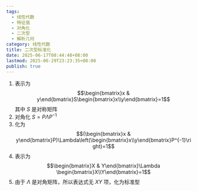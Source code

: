 ```yaml
---
tags:
  - 线性代数
  - 特征值
  - 对角化
  - 二次型
  - 解析几何
category: 线性代数
title: 二次型标准化
date: 2025-06-17T08:44:48+08:00
lastmod: 2025-06-29T23:23:35+08:00
publish: true
---
```


1. 表示为 $$\begin{bmatrix}x & y\end{bmatrix}S\begin{bmatrix}x\\y\end{bmatrix}=1$$ 其中 $S$ 是对称矩阵
2. 对角化 $S=P\Lambda P^{-1}$
3. 化为 $$(\begin{bmatrix}x & y\end{bmatrix}P)\Lambda\left(\begin{bmatrix}x\\y\end{bmatrix}P^{-1}\right)=1$$
4. 表示为 $$\begin{bmatrix}X & Y\end{bmatrix}\Lambda \begin{bmatrix}X\\Y\end{bmatrix}=1$$
5. 由于 $\Lambda$ 是对角矩阵，所以表达式无 $XY$ 项，化为标准型
